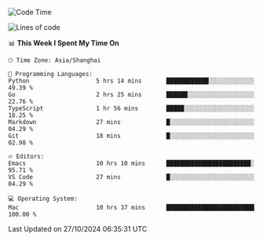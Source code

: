 <!--START_SECTION:waka-->
![Code Time](http://img.shields.io/badge/Code%20Time-2%2C256%20hrs%2041%20mins-blue)

![Lines of code](https://img.shields.io/badge/From%20Hello%20World%20I%27ve%20Written-308.1%20thousand%20lines%20of%20code-blue)

📊 **This Week I Spent My Time On** 

```text
🕑︎ Time Zone: Asia/Shanghai

💬 Programming Languages: 
Python                   5 hrs 14 mins       ████████████░░░░░░░░░░░░░   49.39 % 
Go                       2 hrs 25 mins       ██████░░░░░░░░░░░░░░░░░░░   22.76 % 
TypeScript               1 hr 56 mins        █████░░░░░░░░░░░░░░░░░░░░   18.25 % 
Markdown                 27 mins             █░░░░░░░░░░░░░░░░░░░░░░░░   04.29 % 
Git                      18 mins             █░░░░░░░░░░░░░░░░░░░░░░░░   02.98 % 

🔥 Editors: 
Emacs                    10 hrs 10 mins      ████████████████████████░   95.71 % 
VS Code                  27 mins             █░░░░░░░░░░░░░░░░░░░░░░░░   04.29 % 

💻 Operating System: 
Mac                      10 hrs 37 mins      █████████████████████████   100.00 % 
```


 Last Updated on 27/10/2024 06:35:31 UTC
<!--END_SECTION:waka-->
